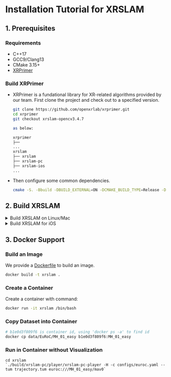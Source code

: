 # Installation Tutorial for XRSLAM

## 1. Prerequisites

### Requirements

* C++17
* GCC9/Clang13
* CMake 3.15+
* [XRPrimer](https://github.com/openxrlab/xrprimer)

### Build XRPrimer

- XRPrimer is a fundational library for XR-related algorithms provided by our team. First clone the project and check out to a specified version.


  ```bash
  git clone https://github.com/openxrlab/xrprimer.git
  cd xrprimer
  git checkout xrslam-opencv3.4.7

  as below:

  xrprimer
  ├──
  ...
  xrslam
  ├── xrslam
  ├── xrslam-pc
  ├── xrslam-ios
  ...
  ```


- Then configure some common dependencies.

  ```bash
  cmake -S. -Bbuild -DBUILD_EXTERNAL=ON -DCMAKE_BUILD_TYPE=Release -DENABLE_PRECOMPILED_HEADERS=OFF && cmake --build build --target install -j8
  ```

## 2. Build XRSLAM

<details> <summary>Build XRSLAM on Linux/Mac</summary>

- Generate the project using cmake.

  ```bash
  cd /path/to/xrslam
  cmake -B build && cmake --build build -j8
  ```

- Start the XRSLAM pc player with the command

  ```bash
  ./build/xrslam-pc/player/xrslam-pc-player -c configs/euroc.yaml --tum trajectory.tum euroc:///data/EuRoC/MH_01_easy/mav0
  ```

  + Click the first button "Stopped" of the player to automatically execute the program on the whole sequence.
  + Long press the second button "Forward" to run the program continued until the mouse button is released.
  + Click the last button "Step" to run the program by inputting a single image of the sequence.
  + Click the left mouse button to rotate the viewing angle, and slide the mouse wheel to scale the viewing size.

</details>

<details> <summary>Build XRSLAM for iOS</summary>

- In XRPrimer, run `./build-ios.sh` to configure some common dependencies.
- In XRSLAM, run `./build-ios.sh` to generate the XCode project using cmake.
  + If it is the first time to run its iOS version, `build-ios.conf` will be automatically generated, you need to assign the `IOS_DEVELOPMENT_TEAM` with your own development id, then run `./build-ios.sh` again to generate the xcode project.
  + It will cost about several minutes (Apple M1 Pro). Then the XCode project `xrslam-superbuild` will be automatically open. if not, you can also open this Xcode project manually by the path `project_path/build/iOS/xrslam-superbuild.xcodeproj`
- The target `xrslam-ios-visulaizer` is what you need to download to the iPhone, and an APP named `XRSLAM` will start automatically.
  + Be sure that your iPhone is supported by checking the [supported devices list](./supported_devices.md)
  + If the project failed to build in Xcode, try to clean the build folder using `cmd+shift+k`

</details>

## 3. Docker Support

### Build an Image

We provide a [Dockerfile](../../Dockerfile) to build an image.

```bash
docker build -t xrslam .
```

### Create a Container

Create a container with command:

```bash
docker run -it xrslam /bin/bash
```

### Copy Dataset into Container

```bash
# b1e0d3f809f6 is container id, using 'docker ps -a' to find id
docker cp data/EuRoC/MH_01_easy b1e0d3f809f6:MH_01_easy
```

### Run in Container without Visualization

```
cd xrslam
`./build/xrslam-pc/player/xrslam-pc-player -H -c configs/euroc.yaml --tum trajectory.tum euroc:///MH_01_easy/mav0`
```
